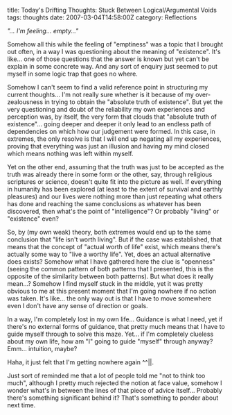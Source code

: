 title: Today's Drifting Thoughts: Stuck Between Logical/Argumental Voids
tags: thoughts
date: 2007-03-04T14:58:00Z
category: Reflections

*"… I'm feeling… empty…"*

Somehow all this while the feeling of "emptiness" was a topic that I brought out often, in a way I was questioning about the meaning of "existence". It's like… one of those questions that the answer is known but yet can't be explain in some concrete way. And any sort of enquiry just seemed to put myself in some logic trap that goes no where.

Somehow I can't seem to find a valid reference point in structuring my current thoughts… I'm not really sure whether is it because of my over-zealousness in trying to obtain the "absolute truth of existence". But yet the very questioning and doubt of the reliability my own experiences and perception was, by itself, the very form that clouds that "absolute truth of existence"… going deeper and deeper it only lead to an endless path of dependencies on which how our judgement were formed. In this case, in extremes, the only resolve is that I will end up negating all my experiences, proving that everything was just an illusion and having my mind closed which means nothing was left within myself.

Yet on the other end, assuming that the truth was just to be accepted as the truth was already there in some form or the other, say, through religious scriptures or science, doesn't quite fit into the picture as well. If everything in humanity has been explored (at least to the extent of survival and earthly pleasures) and our lives were nothing more than just repeating what others has done and reaching the same conclusions as whatever has been discovered, then what's the point of "intelligence"? Or probably "living" or "existence" even?

So, by (my own weak) theory, both extremes would end up to the same conclusion that "life isn't worth living". But if the case was established, that means that the concept of "actual worth of life" exist, which means there's actually some way to "live a worthy life". Yet, does an actual alternative does exists? Somehow what I have gathered here the clue is "openness" (seeing the common pattern of both patterns that I presented, this is the opposite of the similarity between both patterns). But what does it really mean…? Somehow I find myself stuck in the middle, yet it was pretty obvious to me at this present moment that I'm going nowhere if no action was taken. It's like… the only way out is that I have to move somewhere even I don't have any sense of direction or goals.

In a way, I'm completely lost in my own life… Guidance is what I need, yet if there's no external forms of guidance, that pretty much means that I have to guide myself through to solve this maze. Yet… if I'm completely clueless about my own life, how am "I" going to guide "myself" through anyway? Emm… intuition, maybe?

Haha, it just felt that I'm getting nowhere again ^^||.

Just sort of reminded me that a lot of people told me "not to think too much", although I pretty much rejected the notion at face value, somehow I wonder what's in between the lines of that piece of advice itself… Probably there's something significant behind it? That's something to ponder about next time.
